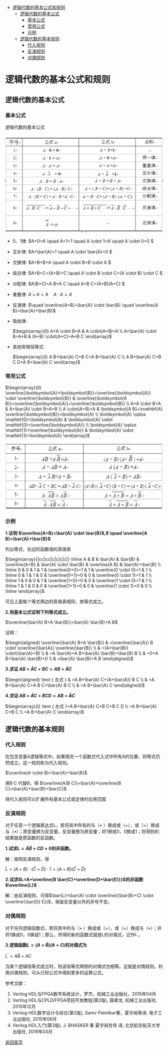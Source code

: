 - [逻辑代数的基本公式和规则](#逻辑代数的基本公式和规则)
  - [逻辑代数的基本公式](#逻辑代数的基本公式)
    - [基本公式](#基本公式)
    - [常用公式](#常用公式)
    - [示例](#示例)
  - [逻辑代数的基本规则](#逻辑代数的基本规则)
    - [代入规则](#代入规则)
    - [反演规则](#反演规则)
    - [对偶规则](#对偶规则)


# 逻辑代数的基本公式和规则

## 逻辑代数的基本公式

### 基本公式

逻辑代数的基本公式

![](https://raw.githubusercontent.com/timerring/picgo/master/picbed/image-20230109170000341.png)

+ 0、1律:  $A+0=A \quad A+1=1 \quad A \cdot 1=A \quad A \cdot 0=0 $
+ 互补律:  $A+\bar{A}=1 \quad A \cdot \bar{A}=0 $
+ 交换律:  $A+B=B+A \quad A \cdot B=B \cdot A $
+ 结合律:  $A+B+C=(A+B)+C \quad A \cdot B \cdot C=(A \cdot B) \cdot C $
+ 分配律:  $A(B+C)=A B+A C \quad A+B C=(A+B)(A+C) $

+ 重叠律: $A+A=A \quad A \cdot A=A$

+ 反演律: $\quad \overline{A+B}=\bar{A} \cdot \bar{B} \quad \overline{A B}=\bar{A}+\bar{B}$ 

+ 吸收律: 

  $\begin{array}{ll}
  A+A \cdot B=A & A \cdot(A+B)=A \\
  A+\bar{A} \cdot B=A+B & (A+B) \cdot(A+C)=A+B C
  \end{array}$

+ 其他常用恒等式: 

  $\begin{array}{l}
  A B+\bar{A} C+B C=A B+\bar{A} C \\
  A B+\bar{A} C+B C D=A B+\bar{A} C
  \end{array}$

### 常用公式

$\begin{array}{ll}
\overline{\boldsymbol{A}+\boldsymbol{B}}=\overline{\boldsymbol{A}} \cdot \overline{\boldsymbol{B}} & \overline{\boldsymbol{A B}}=\overline{\boldsymbol{A}}+\overline{\boldsymbol{B}} \\
A+A \cdot B=A & A+\bar{A} \cdot B=A+B \\
A \cdot(A+B)=A & \boldsymbol{A B}+\mathbf{A} \overline{\boldsymbol{B}}=\boldsymbol{A} \\
\boldsymbol{A} \oplus \mathbf{0}=\boldsymbol{A} & \boldsymbol{A} \odot \mathbf{0}=\overline{\boldsymbol{A}} \\
\boldsymbol{A} \oplus \mathbf{1}=\overline{\boldsymbol{A}} & \boldsymbol{A} \odot \mathbf{1}=\boldsymbol{A}
\end{array}$

![](https://raw.githubusercontent.com/timerring/picgo/master/picbed/image-20230109171412398.png)

### 示例

**1.证明 $\overline{A+B}=\bar{A} \cdot \bar{B}$,$ \quad \overline{A B}=\bar{A}+\bar{B}$**

列出等式、右边的函数值的真值表

$\begin{array}{|cc|cc|c|c|c|c|}
\hline A & B & \bar{A} & \bar{B} & \overline{A+B} & \bar{A} \cdot \bar{B} & \overline{A B} & \bar{A}+\bar{B} \\
\hline 0 & 0 & 1 & 1 & \overline{0+0}=1 & 1 & \overline{0 \cdot 0}=1 & 1 \\
\hline 0 & 1 & 1 & 0 & \overline{0+1}=0 & 0 & \overline{0 \cdot 1}=1 & 1 \\
\hline 1 & 0 & 0 & 1 & \overline{1+0}=0 & 0 & \overline{1 \cdot 0}=1 & 1 \\
\hline 1 & 1 & 0 & 0 & \overline{1+1}=0 & 0 & \overline{1 \cdot 1}=0 & 0 \\
\hline
\end{array}$

可见上面每个等式两边的真值表相同，故等式成立。

**2.用基本公式证明下列等式成立。**

$\overline{\bar{A} B+A \bar{B}}=\bar{A} \bar{B}+A B$

证明：

$\begin{aligned}
\overline{\bar{A} B+A \bar{B}} & =\overline{\bar{A}} B \cdot \overline{\bar{A}} \overline{\bar{B}} \\
& =(A+\bar{B}) \cdot(\bar{A}+B) \\
& =A \bar{A}+A B+\bar{A} \bar{B}+\bar{B} B \\
& =0+A B+\bar{A} \bar{B}+0 \\
& =\bar{A} \bar{B}+A B
\end{aligned}$

**3.求证 $A B+\bar{A} C+B C=A B+\bar{A} C$**

$\begin{aligned}
\text { 左式 } & =A B+\bar{A} C+(A+\bar{A}) B C \\
& =A B+\bar{A} C+A B C+\bar{A} B C \\
& =A B+\bar{A} C
\end{aligned}$

**4.求证 $A B+\bar{A} C+B C D=A B+\bar{A} C$**

$\begin{array}{l}
\text { 左式 }=A B+\bar{A} C+B C+B C D \\
=A B+\bar{A} C+B C \\
=A B+\bar{A} C
\end{array}$

## 逻辑代数的基本规则

### 代入规则  

在包含变量A逻辑等式中，如果用另一个函数式代入式中所有A的位置，则等式仍然成立。这一规则称为代入规则。

$\overline{A \cdot B}=\bar{A}+\bar{B}$

用B·C 代替B，得 $\overline{A(B C)}=\bar{A}+\overline{B C}=\bar{A}+\bar{B}+\bar{C}$

得代入规则可以扩展所有基本公式或定律的应用范围

### 反演规则

对于任意一个逻辑表达式L，若将其中所有的与（• ）换成或（+），或（+）换成与（•）；原变量换为反变量，反变量换为原变量；将1换成0，0换成1；则得到的结果就是原函数的反函数。

**1.试求$L=\bar{A} \bar{B}+C D+0$的非函数。**

解：按照反演规则，得            

$\bar{L}=(A+B) \cdot(\bar{C}+\bar{D}) \cdot 1=(A+B)(\bar{C}+\bar{D})$

**2.试求$L=A+\overline{B \bar{C}+\overline{D+\bar{E}}}$的非函数$\overline{L}$**

解：由反演规则，可得$\bar{L}=\bar{A} \cdot \overline{(\bar{B}+C) \cdot \overline{\bar{D} E}}$，保留反变量以外的非号不变。

### 对偶规则

对于任何逻辑函数式，若将其中的与（• ）换成或（+），或（+）换成与（•）；并将1换成0，0换成1；那么，所得的新的函数式就是L的对偶式，记作$L^{\prime}$。 

**3.逻辑函数$L=(A+\bar{B})(A+C)$的对偶式为**

$L^{\prime}=A \bar{B}+A C$

当某个逻辑恒等式成立时，则该恒等式两侧的对偶式也相等。这就是对偶规则。利用对偶规则，可从已知公式中得到更多的运算公式。

参考文献：

1. Verilog HDL与FPGA数字系统设计，罗杰，机械工业出版社，2015年04月
2. Verilog HDL与CPLD/FPGA项目开发教程(第2版), 聂章龙, 机械工业出版社, 2015年12月
3. Verilog HDL数字设计与综合(第2版), Samir Palnitkar著，夏宇闻等译, 电子工业出版社, 2015年08月
4. Verilog HDL入门(第3版), J. BHASKER 著 夏宇闻甘伟 译, 北京航空航天大学出版社, 2019年03月



[返回首页](https://github.com/timerring/hardware-tutorial)